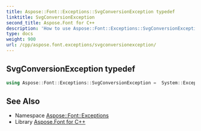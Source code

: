 ```yaml
---
title: Aspose::Font::Exceptions::SvgConversionException typedef
linktitle: SvgConversionException
second_title: Aspose.Font for C++
description: 'How to use Aspose::Font::Exceptions::SvgConversionException typedef in C++.'
type: docs
weight: 900
url: /cpp/aspose.font.exceptions/svgconversionexception/
---
```

## SvgConversionException typedef




```cpp
using Aspose::Font::Exceptions::SvgConversionException =  System::ExceptionWrapper<Details_SvgConversionException>
```

## See Also

* Namespace [Aspose::Font::Exceptions](../)
* Library [Aspose.Font for C++](../../)
